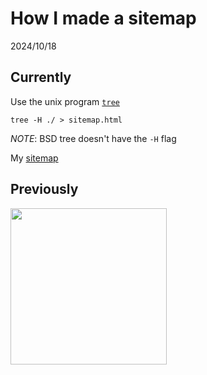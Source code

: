 # How I made a sitemap

2024/10/18

## Currently

Use the unix program [`tree`](//linux.die.net/man/1/tree)

`tree -H ./ > sitemap.html`

*NOTE*: BSD tree doesn't have the `-H` flag

My [sitemap](/sitemap.html)

## Previously

<img src="pix/sitemap_awk.avif" style="width:250px; height: auto;">

<object data=txt/awk_sitemap.txt width=390 height=340></object>
